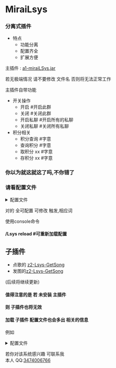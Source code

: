 # MiraiLsys

### 分离式插件

- 特点
    - 功能分离
    - 配置齐全
    - 扩展方便

主插件 : [a1-miraiLSys.jar](https://github.com/Kloping/MiraiLsys/releases/download/0.1/a1-miraiLSys.jar)

若无极端情况 请不要修改 文件名 否则将无法正常工作

主插件自带功能

- 开关操作
    - 开启 #开启此群
    - 关闭 #关闭此群
    - 开启私聊 #开启所有的私聊
    - 关闭私聊 #关闭所有私聊
- 积分相关
    - 积分查询 #字意
    - 查询积分 #字意
    - 取积分 xx #字意
    - 存积分 xx #字意

### 你以为就这就这了吗,不你错了

### 请看配置文件

<details> 
<summary>配置文件</summary> 

```json
{
  "qq": -1,
  "invokeGroups": {
    "main": {
      "id": "main",
      "invokes": {
        "积分查询": "m1",
        "查询积分": "m1",
        "取积分.*": "m2",
        "存积分.*": "m3",
        "开启": "mOpen",
        "关闭": "mClose",
        "开启私聊": "mpOpen",
        "关闭私聊": "mpClose"
      },
      "invokesAfter": {
        "关闭": [
          "<At = ?>\n关闭成功",
          "<At = ?>\n本就是关闭"
        ],
        "查询积分": [
          "<At = ?>\n剩的积分:$1\n存的积分$2"
        ],
        "开启私聊": [
          "<At = ?>\n开启成功"
        ],
        "开启": [
          "<At = ?>\n开启成功",
          "<At = ?>\n本就是开启"
        ],
        "积分查询": [
          "<At = ?>\n剩的积分:$1\n存的积分$2"
        ],
        "关闭私聊": [
          "<At = ?>\n关闭成功"
        ],
        "取积分.*": [
          "<At = ?>\n取积分成功",
          "<At = ?>\n取积分失败,存的积分不足",
          "<At = ?>\n格式错误"
        ],
        "存积分.*": [
          "<At = ?>\n存积分成功",
          "<At = ?>\n存积分失败,剩余积分不足",
          "<At = ?>\n格式错误"
        ]
      }
    }
  },
  "path": "./data/LSys",
  "prK": false,
  "opens": [
    -1
  ]
}
```

</details>


对的 全可配置 可修改 触发,相应词

使用console命令

#### /Lsys reload #可重新加载配置

## **子插件**

- 点歌的 [z2-Lsys-GetSong ](https://github.com/Kloping/MiraiLsys/tree/master/Lsys-GetSong)
- 发图的[z2-Lsys-GetSong ](https://github.com/Kloping/MiraiLsys/tree/master/Lsys-GetPic)

(后续将继续更新)

#### 值得注意的是 若 未安装 主插件

#### 则 子插件也将无效

#### 加载 子插件 配置文件也会多出 相关的信息

例如
<details> 
<summary>配置文件</summary> 

```json
{
  "qq": -1,
  "invokeGroups": {
    "getPic": {
      "id": "getPic",
      "invokes": {
        "发张.*": "getPicOne"
      },
      "invokesAfter": {
        "发张.*": [
          "<Image = $1>",
          "获取失败"
        ]
      }
    },
    "main": {
      "id": "main",
      "invokes": {
        "积分查询": "m1",
        "查询积分": "m1",
        "取积分.*": "m2",
        "存积分.*": "m3",
        "开启": "mOpen",
        "关闭": "mClose"
      },
      "invokesAfter": {
        "关闭": [
          "<At = ?>\n关闭成功",
          "<At = ?>\n本就是关闭"
        ],
        "查询积分": [
          "<At = ?>\n剩的积分:$1\n存的积分$2"
        ],
        "积分查询": [
          "<At = ?>\n剩的积分:$1\n存的积分$2"
        ],
        "开启": [
          "<At = ?>\n开启成功",
          "<At = ?>\n本就是开启"
        ],
        "取积分.*": [
          "<At = ?>\n取积分成功",
          "<At = ?>\n取积分失败,存的积分不足",
          "<At = ?>\n格式错误"
        ],
        "存积分.*": [
          "<At = ?>\n存积分成功",
          "<At = ?>\n存积分失败,剩余积分不足",
          "<At = ?>\n格式错误"
        ]
      }
    },
    "getSong": {
      "id": "getSong",
      "invokes": {
        "酷狗点歌.*": "pointKugou",
        "QQ点歌.*": "pointQQ",
        "网易点歌.*": "pointWy",
        "点歌系统": "method"
      },
      "invokesAfter": {
        "网易点歌.*": [
          "<$1 = $2, $3, $4, http://49.232.209.180:20041/, $6, $7>",
          "<At = ?>点歌失败"
        ],
        "QQ点歌.*": [
          "<$1 = $2, $3, $4, http://49.232.209.180:20041/, $6, $7>",
          "<At = ?>点歌失败"
        ],
        "点歌系统": [
          "<At = ?>\n酷狗点歌 歌名\n网易点歌 歌名\nQQ点歌 歌名"
        ],
        "酷狗点歌.*": [
          "<$1 = $2, $3, $4, http://49.232.209.180:20041/, $6, $7>",
          "<At = ?>点歌失败"
        ]
      }
    }
  },
  "path": "./data/LSys",
  "prK": false,
  "opens": [
    -1
  ]
}
```

</details>

若你对该系统感兴趣 可联系我 <br>
本人 QQ:[3474006766](http://wpa.qq.com/msgrd?v=3&uin=3474006766&site=qq&menu=yes)